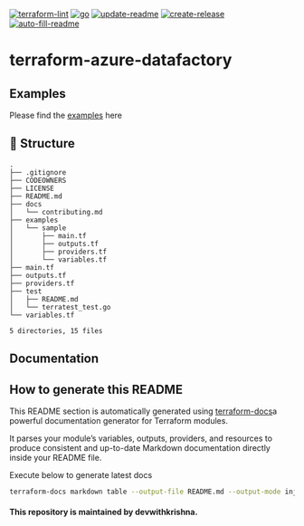 [![terraform-lint](https://github.com/devwithkrishna/terraform-azure-datafactory/actions/workflows/terraform-lint.yml/badge.svg)](https://github.com/devwithkrishna/terraform-azure-datafactory/actions/workflows/terraform-lint.yml)
[![go](https://github.com/devwithkrishna/terraform-azure-datafactory/actions/workflows/go.yml/badge.svg)](https://github.com/devwithkrishna/terraform-azure-datafactory/actions/workflows/go.yml)
[![update-readme](https://github.com/devwithkrishna/terraform-azure-datafactory/actions/workflows/update-readme.yml/badge.svg)](https://github.com/devwithkrishna/terraform-azure-datafactory/actions/workflows/update-readme.yml)
[![create-release](https://github.com/devwithkrishna/terraform-azure-datafactory/actions/workflows/release.yml/badge.svg)](https://github.com/devwithkrishna/terraform-azure-datafactory/actions/workflows/release.yml)
[![auto-fill-readme](https://github.com/devwithkrishna/terraform-azure-datafactory/actions/workflows/auto-fill-readme.yml/badge.svg)](https://github.com/devwithkrishna/terraform-azure-datafactory/actions/workflows/auto-fill-readme.yml)

# terraform-azure-datafactory

## Examples

Please find the [examples]((https://github.com/devwithkrishna/terraform-azure-datafactory/tree/main/examples)) here 

## 📂 Structure

<!-- BEGIN_REPO_TREE -->
```
.
├── .gitignore
├── CODEOWNERS
├── LICENSE
├── README.md
├── docs
│   └── contributing.md
├── examples
│   └── sample
│       ├── main.tf
│       ├── outputs.tf
│       ├── providers.tf
│       └── variables.tf
├── main.tf
├── outputs.tf
├── providers.tf
├── test
│   ├── README.md
│   └── terratest_test.go
└── variables.tf

5 directories, 15 files
```
<!-- END_REPO_TREE -->


## Documentation

<!-- BEGIN_TF_DOCS -->
<!-- The below section will be replaced automatically by terraform-docs --> 
<!-- END_TF_DOCS -->


## How to generate this README

This README section is automatically generated using [terraform-docs](https://terraform-docs.io/)a powerful documentation generator for Terraform modules.

It parses your module’s variables, outputs, providers, and resources to produce consistent and up-to-date Markdown documentation directly inside your README file.

Execute below to generate latest docs

```bash
terraform-docs markdown table --output-file README.md --output-mode inject .
```


#### This repository is maintained by devwithkrishna.
